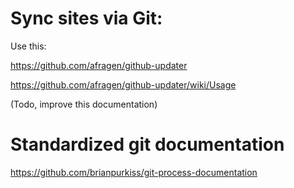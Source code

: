 # Sync sites via Git:

Use this:

https://github.com/afragen/github-updater

https://github.com/afragen/github-updater/wiki/Usage

(Todo, improve this documentation)


# Standardized git documentation

https://github.com/brianpurkiss/git-process-documentation
